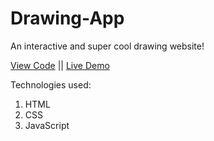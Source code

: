 # Drawing-App

An interactive and super cool drawing website!

[View Code](https://github.com/chandu6111/Drawing-App) || [Live Demo](https://Drawing-App.chandu6111.repl.co)

Technologies used:

1) HTML
2) CSS
3) JavaScript
